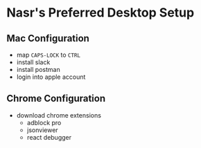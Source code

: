 # Nasr's Preferred Desktop Setup

## Mac Configuration

- map `CAPS-LOCK` to `CTRL`
- install slack
- install postman
- login into apple account

## Chrome Configuration

- download chrome extensions
    - adblock pro
    - jsonviewer
    - react debugger
